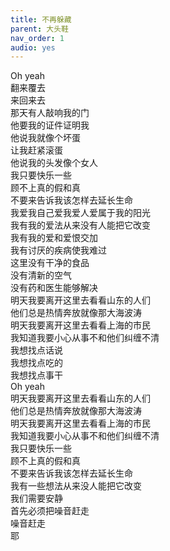 ```yaml
---
title: 不再躲藏
parent: 大头鞋
nav_order: 1
audio: yes
---
```


Oh yeah  
翻来覆去  
来回来去  
那天有人敲响我的门  
他要我的证件证明我  
他说我就像个坏蛋  
让我赶紧滚蛋  
他说我的头发像个女人  
我只要快乐一些  
顾不上真的假和真  
不要来告诉我该怎样去延长生命  
我爱我自己爱我爱人爱属于我的阳光  
我有我的爱法从来没有人能把它改变  
我有我的爱和爱恨交加  
我有讨厌的疾病使我难过  
这里没有干净的食品  
没有清新的空气  
没有药和医生能够解决  
明天我要离开这里去看看山东的人们  
他们总是热情奔放就像那大海波涛  
明天我要离开这里去看看上海的市民  
我知道我要小心从事不和他们纠缠不清  
我想找点话说  
我想找点吃的  
我想找点事干  
Oh yeah  
明天我要离开这里去看看山东的人们  
他们总是热情奔放就像那大海波涛  
明天我要离开这里去看看上海的市民  
我知道我要小心从事不和他们纠缠不清  
我只要快乐一些  
顾不上真的假和真  
不要来告诉我该怎样去延长生命  
我有一些想法从来没人能把它改变  
我们需要安静  
首先必须把噪音赶走  
噪音赶走  
耶